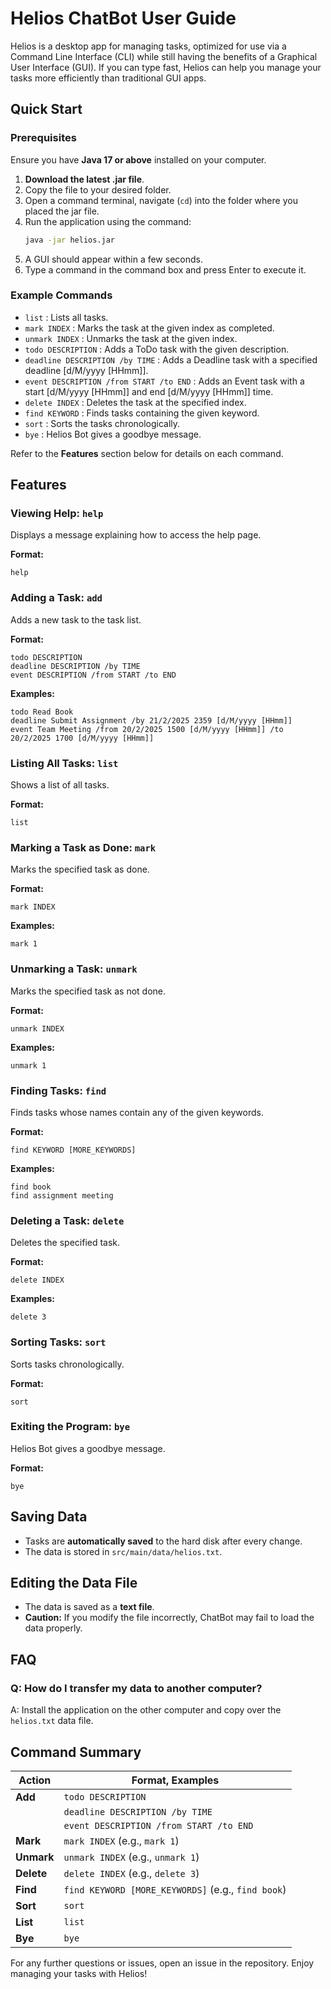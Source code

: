 # Helios ChatBot User Guide

Helios is a desktop app for managing tasks, optimized for use via a Command Line Interface (CLI) while still having the benefits of a Graphical User Interface (GUI). If you can type fast, Helios can help you manage your tasks more efficiently than traditional GUI apps.

## Quick Start

### Prerequisites

Ensure you have **Java 17 or above** installed on your computer.

1. **Download the latest .jar file**.
2. Copy the file to your desired folder.
3. Open a command terminal, navigate (`cd`) into the folder where you placed the jar file.
4. Run the application using the command:
   ```sh
   java -jar helios.jar
   ```
5. A GUI should appear within a few seconds.
6. Type a command in the command box and press Enter to execute it.

### Example Commands
- `list` : Lists all tasks.
- `mark INDEX` : Marks the task at the given index as completed.
- `unmark INDEX` : Unmarks the task at the given index.
- `todo DESCRIPTION` : Adds a ToDo task with the given description.
- `deadline DESCRIPTION /by TIME` : Adds a Deadline task with a specified deadline [d/M/yyyy [HHmm]].
- `event DESCRIPTION /from START /to END` : Adds an Event task with a start [d/M/yyyy [HHmm]] and end [d/M/yyyy [HHmm]] time.
- `delete INDEX` : Deletes the task at the specified index.
- `find KEYWORD` : Finds tasks containing the given keyword.
- `sort` : Sorts the tasks chronologically.
- `bye` : Helios Bot gives a goodbye message.

Refer to the **Features** section below for details on each command.

## Features

### Viewing Help: `help`
Displays a message explaining how to access the help page.

**Format:**
```
help
```

### Adding a Task: `add`
Adds a new task to the task list.

**Format:**
```
todo DESCRIPTION
deadline DESCRIPTION /by TIME
event DESCRIPTION /from START /to END
```

**Examples:**
```
todo Read Book
deadline Submit Assignment /by 21/2/2025 2359 [d/M/yyyy [HHmm]] 
event Team Meeting /from 20/2/2025 1500 [d/M/yyyy [HHmm]] /to 20/2/2025 1700 [d/M/yyyy [HHmm]] 
```

### Listing All Tasks: `list`
Shows a list of all tasks.

**Format:**
```
list
```

### Marking a Task as Done: `mark`
Marks the specified task as done.

**Format:**
```
mark INDEX
```

**Examples:**
```
mark 1
```

### Unmarking a Task: `unmark`
Marks the specified task as not done.

**Format:**
```
unmark INDEX
```

**Examples:**
```
unmark 1
```

### Finding Tasks: `find`
Finds tasks whose names contain any of the given keywords.

**Format:**
```
find KEYWORD [MORE_KEYWORDS]
```

**Examples:**
```
find book
find assignment meeting
```

### Deleting a Task: `delete`
Deletes the specified task.

**Format:**
```
delete INDEX
```

**Examples:**
```
delete 3
```

### Sorting Tasks: `sort`
Sorts tasks chronologically.

**Format:**
```
sort
```

### Exiting the Program: `bye`
Helios Bot gives a goodbye message.

**Format:**
```
bye
```

## Saving Data
- Tasks are **automatically saved** to the hard disk after every change.
- The data is stored in `src/main/data/helios.txt`.

## Editing the Data File
- The data is saved as a **text file**. 
- **Caution:** If you modify the file incorrectly, ChatBot may fail to load the data properly.

## FAQ
### **Q: How do I transfer my data to another computer?**
A: Install the application on the other computer and copy over the `helios.txt` data file.

## Command Summary

| **Action**  | **Format, Examples**  |
|------------|----------------------|
| **Add**    | `todo DESCRIPTION`  |
|            | `deadline DESCRIPTION /by TIME`  |
|            | `event DESCRIPTION /from START /to END`  |
| **Mark**   | `mark INDEX` (e.g., `mark 1`)  |
| **Unmark** | `unmark INDEX` (e.g., `unmark 1`)  |
| **Delete** | `delete INDEX` (e.g., `delete 3`)  |
| **Find**   | `find KEYWORD [MORE_KEYWORDS]` (e.g., `find book`)  |
| **Sort**   | `sort`  |
| **List**   | `list`  |
| **Bye**    | `bye`  |

For any further questions or issues, open an issue in the repository. Enjoy managing your tasks with Helios!

